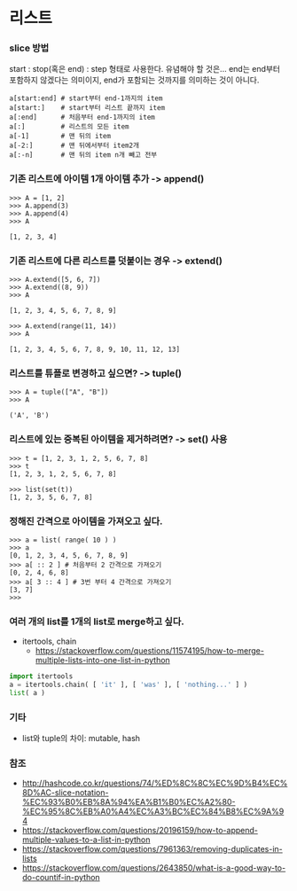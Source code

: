 # 리스트

### slice 방법
start : stop(혹은 end) : step 형태로 사용한다.
유념해야 할 것은... end는 end부터 포함하지 않겠다는 의미이지, end가 포함되는 것까지를 의미하는 것이 아니다.
```pythonregexp
a[start:end] # start부터 end-1까지의 item
a[start:]    # start부터 리스트 끝까지 item
a[:end]      # 처음부터 end-1까지의 item
a[:]         # 리스트의 모든 item
a[-1]        # 맨 뒤의 item
a[-2:]       # 맨 뒤에서부터 item2개
a[:-n]       # 맨 뒤의 item n개 빼고 전부
```

### 기존 리스트에 아이템 **1**개 아이템 추가 -> append()
```pythonregexp
>>> A = [1, 2]
>>> A.append(3)
>>> A.append(4)
>>> A

[1, 2, 3, 4]
```

### 기존 리스트에 다른 리스트를 덧붙이는 경우 -> extend()
```pythonregexp
>>> A.extend([5, 6, 7])
>>> A.extend((8, 9))
>>> A

[1, 2, 3, 4, 5, 6, 7, 8, 9]

>>> A.extend(range(11, 14))
>>> A

[1, 2, 3, 4, 5, 6, 7, 8, 9, 10, 11, 12, 13]
```

### 리스트를 튜플로 변경하고 싶으면? -> tuple()
```pythonregexp
>>> A = tuple(["A", "B"])
>>> A

('A', 'B')
```

### 리스트에 있는 중복된 아이템을 제거하려면? -> set() 사용
```pythonregexp
>>> t = [1, 2, 3, 1, 2, 5, 6, 7, 8]
>>> t
[1, 2, 3, 1, 2, 5, 6, 7, 8]

>>> list(set(t))
[1, 2, 3, 5, 6, 7, 8]
```

### 정해진 간격으로 아이템을 가져오고 싶다.
```pythonregexp
>>> a = list( range( 10 ) )
>>> a
[0, 1, 2, 3, 4, 5, 6, 7, 8, 9]
>>> a[ :: 2 ] # 처음부터 2 간격으로 가져오기
[0, 2, 4, 6, 8]
>>> a[ 3 :: 4 ] # 3번 부터 4 간격으로 가져오기
[3, 7]
>>>
```

### 여러 개의 list를 1개의 list로 merge하고 싶다.
* itertools, chain
    - https://stackoverflow.com/questions/11574195/how-to-merge-multiple-lists-into-one-list-in-python
```python
import itertools
a = itertools.chain( [ 'it' ], [ 'was' ], [ 'nothing...' ] )
list( a )
```

### 기타
* list와 tuple의 차이: mutable, hash

### 참조
* http://hashcode.co.kr/questions/74/%ED%8C%8C%EC%9D%B4%EC%8D%AC-slice-notation-%EC%93%B0%EB%8A%94%EA%B1%B0%EC%A2%80-%EC%95%8C%EB%A0%A4%EC%A3%BC%EC%84%B8%EC%9A%94
* https://stackoverflow.com/questions/20196159/how-to-append-multiple-values-to-a-list-in-python
* https://stackoverflow.com/questions/7961363/removing-duplicates-in-lists
* https://stackoverflow.com/questions/2643850/what-is-a-good-way-to-do-countif-in-python
